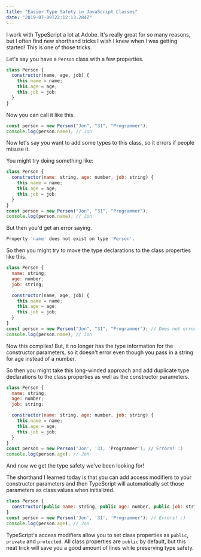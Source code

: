 ```yaml
---
title: "Easier Type Safety in JavaScript Classes"
date: "2019-07-09T22:12:13.284Z"
---
```


I work with TypeScript a lot at Adobe. It's really great for so many reasons, but I often find new shorthand tricks I wish I knew when I was getting started! This is one of those tricks.

Let's say you have a `Person` class with a few properties.

```javascript
class Person {
  constructor(name, age, job) {
    this.name = name;
    this.age = age;
    this.job = job;
  }
}
```

<!-- excerpt -->

Now you can call it like this.

```javascript
const person = new Person("Jon", "31", "Programmer");
console.log(person.name); // Jon
```

Now let's say you want to add some types to this class, so it errors if people misuse it.

You might try doing something like:

```javascript
class Person {
  constructor(name: string, age: number, job: string) {
    this.name = name;
    this.age = age;
    this.job = job;
  }
}
const person = new Person("Jon", "31", "Programmer");
console.log(person.name); // Jon
```

But then you'd get an error saying.

```bash
Property 'name' does not exist on type 'Person'.
```

So then you might try to move the type declarations to the class properties like this.

```javascript
class Person {
  name: string;
  age: number;
  job: string;

  constructor(name, age, job) {
    this.name = name;
    this.age = age;
    this.job = job;
  }
}
const person = new Person("Jon", "31", "Programmer"); // Does not error :(
console.log(person.name); // Jon
```

Now this compiles! But, it no longer has the type information for the constructor parameters, so it doesn't error even though you pass in a string for age instead of a number.

So then you might take this long-winded approach and add duplicate type declarations to the class properties as well as the constructor parameters.

```javascript
class Person {
  name: string;
  age: number;
  job: string;

  constructor(name: string, age: number, job: string) {
    this.name = name;
    this.age = age;
    this.job = job;
  }
}
const person = new Person('Jon', '31, 'Programmer'); // Errors! :)
console.log(person.age); // Jon
```

And now we get the type safety we've been looking for!

The shorthand I learned today is that you can add access modifiers to your constructor parameters and then TypeScript will automatically set those parameters as class values when initialized.

```javascript
class Person {
  constructor(public name: string, public age: number, public job: string) {}
}
const person = new Person('Jon', '31', 'Programmer'); // Errors! :)
console.log(person.age); // Jon
```

TypeScript's access modifiers allow you to set class properties as `public`, `private` and `protected`. All class properties are `public` by default, but this neat trick will save you a good amount of lines while preserving type safety.

